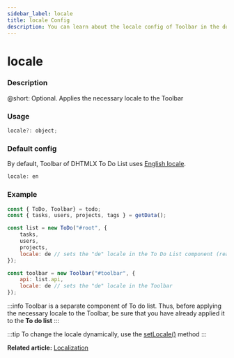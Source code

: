 ```yaml
---
sidebar_label: locale
title: locale Config
description: You can learn about the locale config of Toolbar in the documentation of the DHTMLX JavaScript To Do List library. Browse developer guides and API reference, try out code examples and live demos, and download a free 30-day evaluation version of DHTMLX To Do List.
---
```


# locale

### Description

@short: Optional. Applies the necessary locale to the Toolbar

### Usage

~~~js
locale?: object;
~~~

### Default config

By default, Toolbar of DHTMLX To Do List uses [English locale](guides/localization.md#default-locale).

~~~js
locale: en
~~~


### Example

~~~js {8,13}
const { ToDo, Toolbar} = todo;
const { tasks, users, projects, tags } = getData();

const list = new ToDo("#root", {
	tasks,
	users,
	projects,
	locale: de // sets the "de" locale in the To Do List component (read Info below)
});

const toolbar = new Toolbar("#toolbar", {
	api: list.api,
	locale: de // sets the "de" locale in the Toolbar
});
~~~


:::info
Toolbar is a separate component of To do list. Thus, before applying the necessary locale to the Toolbar, be sure that you have already applied it to the **To do list**
:::

:::tip
To change the locale dynamically, use the [setLocale()](api/toolbar_api/methods/setlocale_method.md) method
:::

**Related article:** [Localization](guides/localization.md)